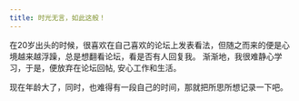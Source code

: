 ```yaml
---
title: 时光无言，如此这般！
---
```


在20岁出头的时候，很喜欢在自己喜欢的论坛上发表看法，但随之而来的便是心境越来越浮躁，总是想翻看论坛，看是否有人回复我。
渐渐地，我很难静心学习，于是，便放弃在论坛回帖, 安心工作和生活。

现在年龄大了，同时，也难得有一段自己的时间，那就把所思所想记录一下吧。

